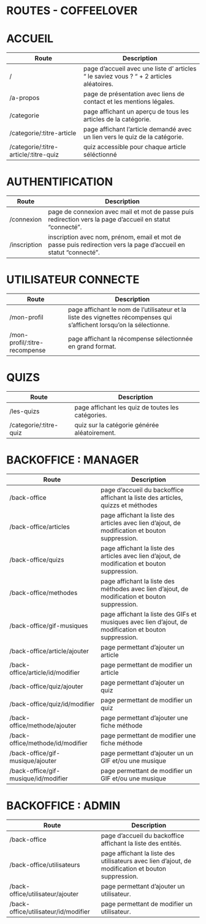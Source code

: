 # **ROUTES - COFFEELOVER**

# ACCUEIL


| Route| Description |
|--|--|
| / | page d’accueil avec une liste d’ articles “ le saviez vous ? “ + 2 articles aléatoires. | - |
| /a-propos |  page de présentation avec liens de contact et les mentions légales. | - |
| /categorie | page affichant un aperçu de tous les articles de la catégorie.  | - |
| /categorie/:titre-article | page affichant l’article demandé avec un lien vers le quiz de la catégorie. | - |
| /categorie/:titre-article/:titre-quiz | quiz accessible pour chaque article séléctionné | - |

# AUTHENTIFICATION

| Route| Description |
|--|--|
| /connexion | page de connexion avec mail et mot de passe puis redirection vers la page d’accueil en statut “connecté”. | - |
| /inscription |  inscription avec nom, prénom, email et mot de passe puis redirection vers la page d’accueil en statut “connecté”. | - |

# UTILISATEUR CONNECTE

| Route| Description |
|--|--|
| /mon-profil|  page affichant le nom de l’utilisateur et la liste des vignettes récompenses qui s’affichent lorsqu’on la sélectionne. | - |
| /mon-profil/:titre-recompense |  page affichant la récompense sélectionnée en grand format. | - |

# QUIZS

| Route| Description |
|--|--|
| /les-quizs|  page affichant les quiz de toutes les catégories. | - |
| /categorie/:titre-quiz  |  quiz sur la catégorie générée aléatoirement. | - |

# BACKOFFICE : MANAGER

| Route| Description |
|--|--|
| /back-office|  page d’accueil du backoffice affichant la liste des articles, quizzs et méthodes | - |
| /back-office/articles |  page affichant la liste des articles avec lien d’ajout, de modification et bouton suppression. | - |
| /back-office/quizs |  page affichant la liste des articles avec lien d’ajout, de modification et bouton suppression. | - |
| /back-office/methodes |  page affichant la liste des méthodes avec lien d’ajout, de modification et bouton suppression. | - |
| /back-office/gif-musiques |  page affichant la liste des GIFs et musiques avec lien d’ajout, de modification et bouton suppression. | - |
| /back-office/article/ajouter |   page permettant d’ajouter un article | - |
| /back-office/article/id/modifier |   page permettant de modifier un article | - |
| /back-office/quiz/ajouter |   page permettant d’ajouter un quiz | - |
| /back-office/quiz/id/modifier |   page permettant de modifier un quiz | - |
| /back-office/methode/ajouter |   page permettant d’ajouter une fiche méthode | - |
| /back-office/methode/id/modifier |   page permettant de modifier une fiche méthode | - |
| /back-office/gif-musique/ajouter |   page permettant d’ajouter un un GIF et/ou une musique | - |
| /back-office/gif-musique/id/modifier |   page permettant de modifier un GIF et/ou une musique | - |

# BACKOFFICE : ADMIN

| Route| Description |
|--|--|
| /back-office|  page d’accueil du backoffice affichant la liste des entités. | - |
| /back-office/utilisateurs |  page affichant la liste des utilisateurs avec lien d’ajout, de modification et bouton suppression. | - |
| /back-office/utilisateur/ajouter |  page permettant d’ajouter un utilisateur. | - |
| /back-office/utilisateur/id/modifier |  page permettant de modifier un utilisateur. | - |

